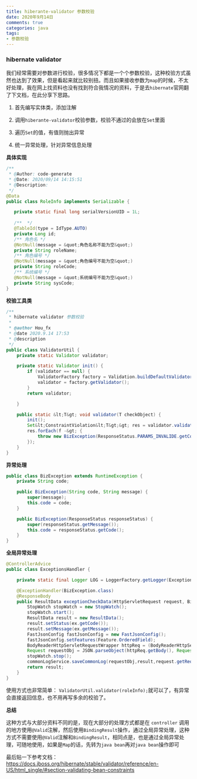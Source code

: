 ```yaml
---
title: hiberante-validator 参数校验
date: 2020年9月14日
comments: true
categories: java
tags:
- 参数校验
---
```


### hibernate validator

我们经常需要对参数进行校验，很多情况下都是一个个参数校验，这种校验方式虽然也达到了效果，但是看起来就比较别扭。而且如果接收参数为`map`的时候，不太好处理，我在网上找资料也没有找到符合我情况的资料，于是去`hibernate`官网翻了下文档，在此分享下思路。

<!-- more -->

1. 首先编写实体类，添加注解
  
2. 调用`hiberante-validator`校验参数，校验不通过的会放在`Set`里面
  
3. 遍历`Set`的值，有值则抛出异常
  
4. 统一异常处理，针对异常信息处理
  

**具体实现**

```java
/**
 * @Author: code-generate
 * @Date: 2020/09/14 14:15:51
 * @Description:
 */
@Data
public class RoleInfo implements Serializable {

   private static final long serialVersionUID = 1L;
   
   /**  */
   @TableId(type = IdType.AUTO)
   private Long id;
   /** 角色名 */
   @NotNull(message = &quot;角色名称不能为空&quot;)
   private String roleName;
   /** 角色编号 */
   @NotNull(message = &quot;角色编号不能为空&quot;)
   private String roleCode;
   /** 系统编号 */
   @NotNull(message = &quot;系统编号不能为空&quot;)
   private String sysCode;
}

```

**校验工具类**

```java
/**
 * hibernate validator 参数校验
 *
 * @author Hou_fx
 * @date 2020.9.14 17:53
 * @description
 */
public class ValidatorUtil {
    private static Validator validator;

    private static Validator init() {
        if (validator == null) {
            ValidatorFactory factory = Validation.buildDefaultValidatorFactory();
            validator = factory.getValidator();
        }
        return validator;

    }

    public static &lt;T&gt; void validator(T checkObject) {
        init();
        Set&lt;ConstraintViolation&lt;T&gt;&gt; res = validator.validate(checkObject);
        res.forEach(f -&gt; {
            throw new BizException(ResponseStatus.PARAMS_INVALIDE.getCode(), f.getMessage());
        });
    }
}

```

**异常处理**

```java
public class BizException extends RuntimeException {
    private String code;

    public BizException(String code, String message) {
        super(message);
        this.code = code;
    }

    public BizException(ResponseStatus responseStatus) {
        super(responseStatus.getMessage());
        this.code = responseStatus.getCode();
    }
}

```

**全局异常处理**

```java
@ControllerAdvice
public class ExceptionsHandler {

    private static final Logger LOG = LoggerFactory.getLogger(ExceptionsHandler.class);

    @ExceptionHandler(BizException.class)
    @ResponseBody
    public ResultData exceptionCheckData(HttpServletRequest request, BizException ex) {
        StopWatch stopWatch = new StopWatch();
        stopWatch.start();
        ResultData result = new ResultData();
        result.setStatus(ex.getCode());
        result.setMessage(ex.getMessage());
        FastJsonConfig fastJsonConfig = new FastJsonConfig();
        fastJsonConfig.setFeatures(Feature.OrderedField);
        BodyReaderHttpServletRequestWrapper httpReq = (BodyReaderHttpServletRequestWrapper) request;
        Request requestObj = JSON.parseObject(httpReq.getBody(), Request.class, fastJsonConfig.getFeatures());
        stopWatch.stop();
        commonLogService.saveCommonLog(requestObj,result,request.getRequestURI(),stopWatch.getTotalTimeSeconds(),ex);
        return result;
    }
}
```

使用方式也非常简单： `ValidatorUtil.validator(roleInfo);`就可以了，有异常会直接返回信息，也不用再写多余的校验了。

**总结**

这种方式与大部分资料不同的是，现在大部分的处理方式都是在 `controller` 调用的地方使用`@Valid`注解，然后使用`BindingResult`操作，通过全局异常处理，这种方式不需要使用`@Valid`注解和`BindingResult`，相同点是，也是通过全局异常处理，可随地使用，如果是`Map`的话，先转为`java bean`再对`java bean`操作即可

最后贴一下参考文档：https://docs.jboss.org/hibernate/stable/validator/reference/en-US/html_single/#section-validating-bean-constraints
